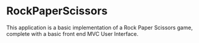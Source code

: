 # RockPaperScissors
This application is a basic implementation of a Rock Paper Scissors game, complete with a basic front end MVC User Interface.
